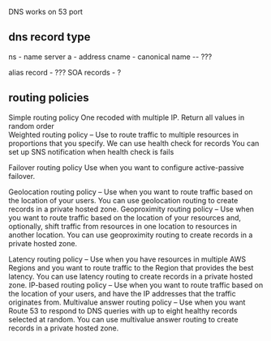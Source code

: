 DNS works on 53 port

dns record type
---
ns - name server
a - address
cname - canonical name -- ???

alias record - ??? 
SOA records - ?

routing policies
---
Simple routing policy 
    One recoded with multiple IP. Return all values in random order  
Weighted routing policy – 
    Use to route traffic to multiple resources in proportions that you specify.
    We can use health check for records
    You can set up SNS notification when health check is fails

Failover routing policy 
    Use when you want to configure active-passive failover.

Geolocation routing policy – Use when you want to route traffic based on the location of your users. You can use geolocation routing to create records in a private hosted zone.
Geoproximity routing policy – Use when you want to route traffic based on the location of your resources and, optionally, shift traffic from resources in one location to resources in another location. You can use geoproximity routing to create records in a private hosted zone.

Latency routing policy – Use when you have resources in multiple AWS Regions and you want to route traffic to the Region that provides the best latency. You can use latency routing to create records in a private hosted zone.
IP-based routing policy – Use when you want to route traffic based on the location of your users, and have the IP addresses that the traffic originates from.
Multivalue answer routing policy – Use when you want Route 53 to respond to DNS queries with up to eight healthy records selected at random. You can use multivalue answer routing to create records in a private hosted zone.
